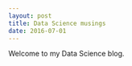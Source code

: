 ```yaml
---
layout: post
title: Data Science musings
date: 2016-07-01
---
```


Welcome to my Data Science blog.


